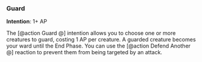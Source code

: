 ### Guard
**Intention**: 1+ AP

The [@action Guard @] intention allows you to choose one or more creatures to guard, costing 1 AP per creature. A guarded creature becomes your ward until the End Phase. You can use the [@action Defend Another @] reaction to prevent them from being targeted by an attack.